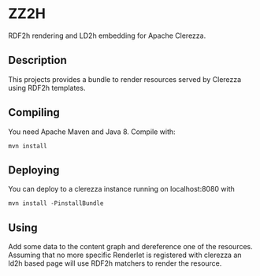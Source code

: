 # ZZ2H

RDF2h rendering and LD2h embedding for Apache Clerezza.

## Description

This projects provides a  bundle to render resources served by Clerezza 
using RDF2h templates.

## Compiling

You need Apache Maven and Java 8. Compile with:

    mvn install

## Deploying

You can deploy to a clerezza instance running on localhost:8080 with

    mvn install -PinstallBundle

## Using

Add some data to the content graph and dereference one of the resources. Assuming
that no more specific Renderlet is registered with clerezza an ld2h based page
will use RDF2h matchers to render the resource.